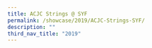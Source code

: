 ```yaml
---
title: ACJC Strings @ SYF
permalink: /showcase/2019/ACJC-Strings-SYF/
description: ""
third_nav_title: "2019"
---
```

